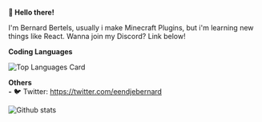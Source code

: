 **👋 Hello there!**

I'm Bernard Bertels, usually i make Minecraft Plugins, but i'm learning new things like React.
Wanna join my Discord? Link below!

**Coding Languages**

![Top Languages Card](https://github-readme-stats.vercel.app/api/top-langs/?username=eendjebernard)

**Others**                        
**-** 🐦 Twitter: https://twitter.com/eendjebernard

![Github stats](https://github-readme-stats.vercel.app/api?username=eendjebernard&theme=highcontrast&show_icons=true&count_private=true)
